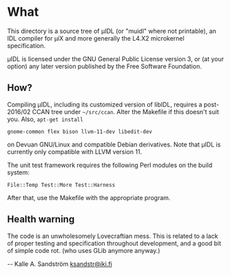 
What
====

This directory is a source tree of µIDL (or "muidl" where not printable), an
IDL compiler for µiX and more generally the L4.X2 microkernel specification.

µIDL is licensed under the GNU General Public License version 3, or (at your
option) any later version published by the Free Software Foundation.


How?
----

Compiling µIDL, including its customized version of libIDL, requires a
post-2016/02 CCAN tree under `~/src/ccan`. Alter the Makefile if this doesn't
suit you. Also, `apt-get install`

    gnome-common flex bison llvm-11-dev libedit-dev

on Devuan GNU/Linux and compatible Debian derivatives. Note that µIDL is
currently only compatible with LLVM version 11.

The unit test framework requires the following Perl modules on the build
system:

    File::Temp Test::More Test::Harness

After that, use the Makefile with the appropriate program.


Health warning
--------------

The code is an unwholesomely Lovecraftian mess. This is related to a lack of
proper testing and specification throughout development, and a good bit of
simple code rot. (who uses GLib anymore anyway.)


  -- Kalle A. Sandström <ksandstr@iki.fi>
